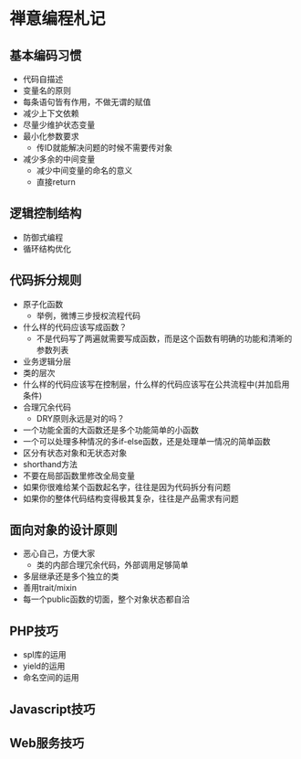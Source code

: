 禅意编程札记
============

## 基本编码习惯
- 代码自描述
- 变量名的原则
- 每条语句皆有作用，不做无谓的赋值
- 减少上下文依赖
- 尽量少维护状态变量
- 最小化参数要求
  - 传ID就能解决问题的时候不需要传对象
- 减少多余的中间变量
  - 减少中间变量的命名的意义
  - 直接return

## 逻辑控制结构
- 防御式编程
- 循环结构优化

## 代码拆分规则
- 原子化函数
  - 举例，微博三步授权流程代码
- 什么样的代码应该写成函数？
  - 不是代码写了两遍就需要写成函数，而是这个函数有明确的功能和清晰的参数列表
- 业务逻辑分层
- 类的层次
- 什么样的代码应该写在控制层，什么样的代码应该写在公共流程中(并加启用条件)
- 合理冗余代码
  - DRY原则永远是对的吗？
- 一个功能全面的大函数还是多个功能简单的小函数
- 一个可以处理多种情况的多if-else函数，还是处理单一情况的简单函数
- 区分有状态对象和无状态对象
- shorthand方法
- 不要在局部函数里修改全局变量
- 如果你很难给某个函数起名字，往往是因为代码拆分有问题
- 如果你的整体代码结构变得极其复杂，往往是产品需求有问题

## 面向对象的设计原则
- 恶心自己，方便大家
  - 类的内部合理冗余代码，外部调用足够简单
- 多层继承还是多个独立的类
- 善用trait/mixin
- 每一个public函数的切面，整个对象状态都自洽

## PHP技巧
- spl库的运用
- yield的运用
- 命名空间的运用

## Javascript技巧


## Web服务技巧

